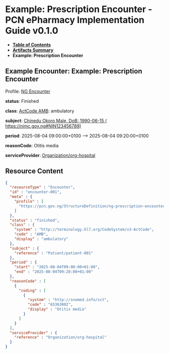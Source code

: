 # Example: Prescription Encounter - PCN ePharmacy Implementation Guide v0.1.0

* [**Table of Contents**](toc.md)
* [**Artifacts Summary**](artifacts.md)
* **Example: Prescription Encounter**

## Example Encounter: Example: Prescription Encounter

Profile: [NG Encounter](StructureDefinition-ng-prescription-encounter.md)

**status**: Finished

**class**: [ActCode AMB](http://terminology.hl7.org/6.5.0/CodeSystem-v3-ActCode.html#v3-ActCode-AMB): ambulatory

**subject**: [Chinedu Okoro Male, DoB: 1990-06-15 ( https://nimc.gov.ng#NIN123456789)](Patient-patient-001.md)

**period**: 2025-08-04 09:00:00+0100 --> 2025-08-04 09:20:00+0100

**reasonCode**: Otitis media

**serviceProvider**: [Organization/org-hospital](Organization/org-hospital)



## Resource Content

```json
{
  "resourceType" : "Encounter",
  "id" : "encounter-001",
  "meta" : {
    "profile" : [
      "https://pcn.gov.ng/StructureDefinition/ng-prescription-encounter"
    ]
  },
  "status" : "finished",
  "class" : {
    "system" : "http://terminology.hl7.org/CodeSystem/v3-ActCode",
    "code" : "AMB",
    "display" : "ambulatory"
  },
  "subject" : {
    "reference" : "Patient/patient-001"
  },
  "period" : {
    "start" : "2025-08-04T09:00:00+01:00",
    "end" : "2025-08-04T09:20:00+01:00"
  },
  "reasonCode" : [
    {
      "coding" : [
        {
          "system" : "http://snomed.info/sct",
          "code" : "65363002",
          "display" : "Otitis media"
        }
      ]
    }
  ],
  "serviceProvider" : {
    "reference" : "Organization/org-hospital"
  }
}

```
